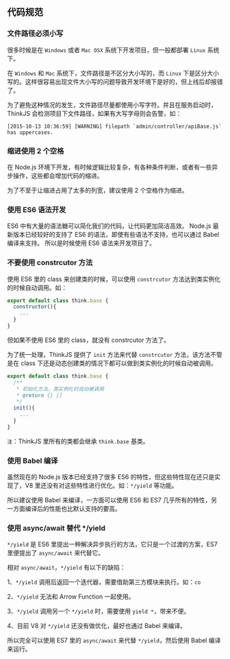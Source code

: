 ## 代码规范

### 文件路径必须小写

很多时候是在 `Windows` 或者 `Mac OSX` 系统下开发项目，但一般都部署 `Linux` 系统下。

在 `Windows` 和 `Mac` 系统下，文件路径是不区分大小写的，而 `Linux` 下是区分大小写的。这样很容易出现文件大小写的问题导致开发环境下是好的，但上线后却报错了。

为了避免这种情况的发生，文件路径尽量都使用小写字符。并且在服务启动时，ThinkJS 会检测项目下文件路径，如果有大写字母则会告警，如：

```text
[2015-10-13 10:36:59] [WARNING] filepath `admin/controller/apiBase.js` has uppercases.
```

### 缩进使用 2 个空格

在 Node.js 环境下开发，有时候逻辑比较复杂，有各种条件判断，或者有一些异步操作，这些都会增加代码的缩进。

为了不至于让缩进占用了太多的列宽，建议使用 2 个空格作为缩进。

### 使用 ES6 语法开发

ES6 中有大量的语法糖可以简化我们的代码，让代码更加简洁高效。
Node.js 最新版本已经较好的支持了 ES6 的语法，即使有些语法不支持，也可以通过 Babel 编译来支持。 所以是时候使用 ES6 语法来开发项目了。

### 不要使用 constrcutor 方法

使用 ES6 里的 class 来创建类的时候，可以使用 `constrcutor` 方法达到类实例化的时候自动调用。如：

```js
export default class think.base {
  constructor(){
    ...
  }
}
```

但如果不使用 ES6 里的 class，就没有 constrcutor 方法了。

为了统一处理，ThinkJS 提供了 `init` 方法来代替 `constrcutor` 方法，该方法不管是在 class 下还是动态创建类的情况下都可以做到类实例化的时候自动被调用。

```js
export default class think.base {
  /**
   * 初始化方法，类实例化时自动被调用
   * @return {} []
   */
  init(){
    ...
  }
}
```

`注`：ThinkJS 里所有的类都会继承 `think.base` 基类。

### 使用 Babel 编译

虽然现在的 Node.js 版本已经支持了很多 ES6 的特性，但这些特性现在还只是实现了，V8 里还没有对这些特性进行优化。如：`*/yield` 等功能。

所以建议使用 Babel 来编译，一方面可以使用 ES6 和 ES7 几乎所有的特性，另一方面编译后的性能也比默认支持的要高。

### 使用 async/await 替代 */yield

`*/yield` 是 ES6 里提出一种解决异步执行的方法，它只是一个过渡的方案，ES7 里便提出了 `async/await` 来代替它。

相对 `async/await`，`*/yield` 有以下的缺陷：

1、`*/yield` 调用后返回一个迭代器，需要借助第三方模块来执行。如：`co`

2、`*/yield` 无法和 Arrow Function 一起使用。

3、`*/yield` 调用另一个 `*/yield` 时，需要使用 `yield *`，带来不便。

4、目前 V8 对 `*/yield` 还没有做优化，最好也通过 Babel 来编译。

所以完全可以使用 ES7 里的 `async/await` 来代替 `*/yield`，然后使用 Babel 编译来运行。